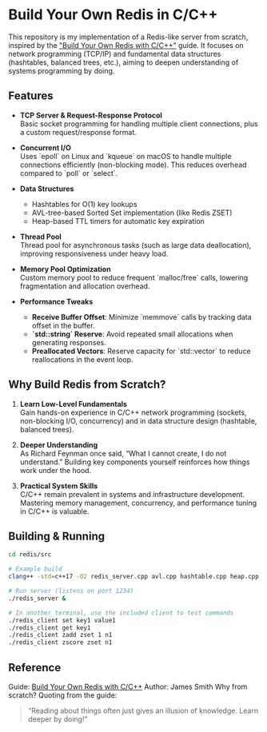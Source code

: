 # Build Your Own Redis in C/C++

This repository is my implementation of a Redis-like server from scratch, inspired by the ["Build Your Own Redis with C/C++"](https://build-your-own.org/redis/) guide. It focuses on network programming (TCP/IP) and fundamental data structures (hashtables, balanced trees, etc.), aiming to deepen understanding of systems programming by doing.

## Features

- **TCP Server & Request-Response Protocol**  
  Basic socket programming for handling multiple client connections, plus a custom request/response format.

- **Concurrent I/O**  
  Uses \`epoll\` on Linux and \`kqueue\` on macOS to handle multiple connections efficiently (non-blocking mode). This reduces overhead compared to \`poll\` or \`select\`.

- **Data Structures**

  - Hashtables for O(1) key lookups
  - AVL-tree-based Sorted Set implementation (like Redis ZSET)
  - Heap-based TTL timers for automatic key expiration

- **Thread Pool**  
  Thread pool for asynchronous tasks (such as large data deallocation), improving responsiveness under heavy load.

- **Memory Pool Optimization**  
  Custom memory pool to reduce frequent \`malloc/free\` calls, lowering fragmentation and allocation overhead.

- **Performance Tweaks**
  - **Receive Buffer Offset**: Minimize \`memmove\` calls by tracking data offset in the buffer.
  - **\`std::string\` Reserve**: Avoid repeated small allocations when generating responses.
  - **Preallocated Vectors**: Reserve capacity for \`std::vector\` to reduce reallocations in the event loop.

## Why Build Redis from Scratch?

1. **Learn Low-Level Fundamentals**  
   Gain hands-on experience in C/C++ network programming (sockets, non-blocking I/O, concurrency) and in data structure design (hashtable, balanced trees).

2. **Deeper Understanding**  
   As Richard Feynman once said, “What I cannot create, I do not understand.” Building key components yourself reinforces how things work under the hood.

3. **Practical System Skills**  
   C/C++ remain prevalent in systems and infrastructure development. Mastering memory management, concurrency, and performance tuning in C/C++ is valuable.

## Building & Running

```bash
cd redis/src

# Example build
clang++ -std=c++17 -O2 redis_server.cpp avl.cpp hashtable.cpp heap.cpp thread_pool.cpp zset.cpp memory_pool.cpp -o redis_server

# Run server (listens on port 1234)
./redis_server &

# In another terminal, use the included client to test commands
./redis_client set key1 value1
./redis_client get key1
./redis_client zadd zset 1 n1
./redis_client zscore zset n1
```

## Reference

Guide: [Build Your Own Redis with C/C++](https://build-your-own.org/redis/)
Author: James Smith
Why from scratch? Quoting from the guide:

> “Reading about things often just gives an illusion of knowledge. Learn deeper by doing!”
